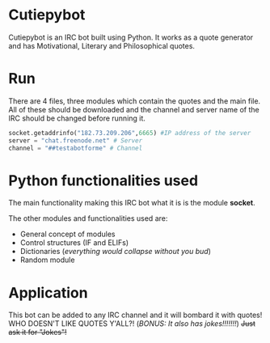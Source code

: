 # Cutiepybot
Cutiepybot is an IRC bot built using Python. It works as a quote generator and has Motivational, Literary and Philosophical quotes.

# Run
There are 4 files, three modules which contain the quotes and the main file. All of these should be downloaded and the channel and server name of the IRC should be changed before running it. 

```python 
socket.getaddrinfo("182.73.209.206",6665) #IP address of the server
server = "chat.freenode.net" # Server
channel = "##testabotforme" # Channel
```
# Python functionalities used
The main functionality making this IRC bot what it is is the module **socket**. 

The other modules and functionalities used are:
- General concept of modules
- Control structures (IF and ELIFs)
- Dictionaries (_everything would collapse without you bud_)
- Random module

# Application
This bot can be added to any IRC channel and it will bombard it with quotes! WHO DOESN'T LIKE QUOTES Y'ALL?! (_BONUS: It also has jokes!!!!!!!_)
~~Just ask it for "Jokes"!~~
